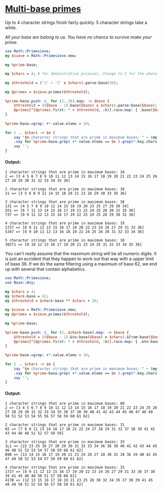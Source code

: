 [1]: https://rosettacode.org/wiki/Multi-base_primes

# [Multi-base primes][1]

Up to 4 character strings finish fairly quickly. 5 character strings take a while.



*All your base are belong to us. You have no chance to survive make your prime.*

```perl
use Math::Primesieve;
my $sieve = Math::Primesieve.new;
 
my %prime-base;
 
my $chars = 4; # for demonstration purposes. Change to 5 for the whole shmegegge.
 
my $threshold = ('1' ~ 'Z' x $chars).parse-base(36);
 
my @primes = $sieve.primes($threshold);
 
%prime-base.push: $_ for (2..36).map: -> $base {
    $threshold = (($base - 1).base($base) x $chars).parse-base($base);
    @primes[^(@primes.first: * > $threshold, :k)].race.map: { .base($base) => $base }
}
 
%prime-base.=grep: +*.value.elems > 10;
 
for 1 .. $chars -> $m {
    say "$m character strings that are prime in maximum bases: " ~ (my $e = ((%prime-base.grep( *.key.chars == $m )).max: +*.value.elems).value.elems);
    .say for %prime-base.grep( +*.value.elems == $e ).grep(*.key.chars == $m).sort: *.key;
    say '';
}
```

#### Output:
```
1 character strings that are prime in maximum bases: 34
2 => [3 4 5 6 7 8 9 10 11 12 13 14 15 16 17 18 19 20 21 22 23 24 25 26 27 28 29 30 31 32 33 34 35 36]

2 character strings that are prime in maximum bases: 18
21 => [3 5 6 8 9 11 14 15 18 20 21 23 26 29 30 33 35 36]

3 character strings that are prime in maximum bases: 18
131 => [4 5 7 8 9 10 12 14 15 18 19 20 23 25 27 29 30 34]
551 => [6 7 11 13 14 15 16 17 19 21 22 24 25 26 30 32 35 36]
737 => [8 9 11 12 13 15 16 17 19 22 23 24 25 26 29 30 31 36]

4 character strings that are prime in maximum bases: 19
1727 => [8 9 11 12 13 15 16 17 19 20 22 23 24 26 27 29 31 33 36]
5347 => [8 9 10 11 12 13 16 18 19 22 24 25 26 30 31 32 33 34 36]

5 character strings that are prime in maximum bases: 18
30271 => [8 10 12 13 16 17 18 20 21 23 24 25 31 32 33 34 35 36]
```


You can't really assume that the maximum string will be all numeric digits. It is just an accident that they happen to work out that way with a upper limit of base 36. If we do the same filtering using a maximum of base 62, we end up with several that contain alphabetics.

```perl
use Math::Primesieve;
use Base::Any;
 
my $chars = 4;
my $check-base = 62;
my $threshold = $check-base ** $chars + 20;
 
my $sieve = Math::Primesieve.new;
my @primes = $sieve.primes($threshold);
 
my %prime-base;
 
%prime-base.push: $_ for (2..$check-base).map: -> $base {
    $threshold = (($base - 1).&to-base($base) x $chars).&from-base($base);
    @primes[^(@primes.first: * > $threshold, :k)].race.map: { .&to-base($base) => $base }
}
 
%prime-base.=grep: +*.value.elems > 10;
 
for 1 .. $chars -> $m {
    say "$m character strings that are prime in maximum bases: " ~ (my $e = ((%prime-base.grep( *.key.chars == $m )).max: +*.value.elems).value.elems);
    .say for %prime-base.grep( +*.value.elems == $e ).grep(*.key.chars == $m).sort: *.key;
    say '';
}
```

#### Output:
```
1 character strings that are prime in maximum bases: 60
2 => [3 4 5 6 7 8 9 10 11 12 13 14 15 16 17 18 19 20 21 22 23 24 25 26 27 28 29 30 31 32 33 34 35 36 37 38 39 40 41 42 43 44 45 46 47 48 49 50 51 52 53 54 55 56 57 58 59 60 61 62]

2 character strings that are prime in maximum bases: 31
65 => [7 8 9 11 13 14 16 17 18 21 22 24 27 28 29 31 32 37 38 39 41 42 43 44 46 48 51 52 57 58 59]

3 character strings that are prime in maximum bases: 33
1L1 => [22 23 25 26 27 28 29 30 31 32 33 34 36 38 39 40 41 42 43 44 45 46 48 51 52 53 54 57 58 59 60 61 62]
B9B => [13 14 15 16 17 19 20 21 23 24 26 27 28 30 31 34 36 39 40 42 45 47 49 50 52 53 54 57 58 59 60 61 62]

4 character strings that are prime in maximum bases: 32
1727 => [8 9 11 12 13 15 16 17 19 20 22 23 24 26 27 29 31 33 36 37 38 39 41 45 46 48 50 51 57 58 60 61]
417B => [12 13 15 16 17 18 19 21 23 25 28 30 32 34 35 37 38 39 41 45 48 49 50 51 52 54 56 57 58 59 61 62]
```
